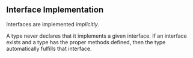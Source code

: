 ## Interface Implementation

Interfaces are implemented <em>implicitly</em>.

A type never declares that it implements a given interface. If an interface
exists and a type has the proper methods defined, then the type automatically
fulfills that interface.
